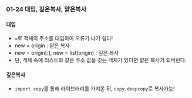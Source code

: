 ### 01-24 대입, 깊은복사, 얕은복사

#### 대입

- `=`로 객체의 주소를 대입하여 오류가 나기 쉽다!
- new = origin : 얕은 복사
- new = origin[:], new = list(origin) : 깊은 복사
- 단, 객체 속에 리스트와 같은 주소 값을 갖는 객체가 있다면 얕은 복사가 되버린다.

#### 깊은복사

- `import copy`를 통해 라이브러리를 가져온 뒤, `copy.deepcopy`로 복사가능!
